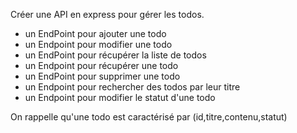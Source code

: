 Créer une API en express pour gérer les todos.

- un EndPoint pour ajouter une todo
- un Endpoint pour modifier une todo
- un EndPoint pour récupérer la liste de todos
- un Endpoint pour récupérer une todo
- un EndPoint pour supprimer une todo
- un Endpoint pour rechercher des todos par leur titre
- un Endpoint pour modifier le statut d'une todo

On rappelle qu'une todo est caractérisé par (id,titre,contenu,statut)
